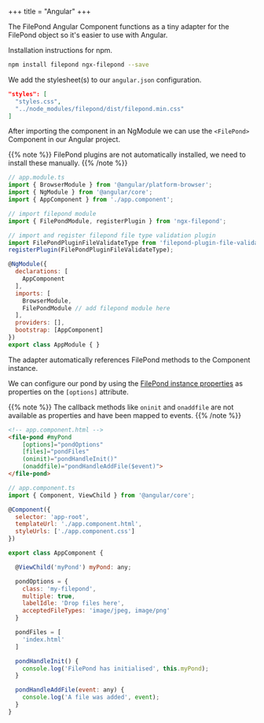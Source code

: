 +++
title = "Angular"
+++

The FilePond Angular Component functions as a tiny adapter for the FilePond object so it's easier to use with Angular.

Installation instructions for npm.

```bash
npm install filepond ngx-filepond --save
```

We add the stylesheet(s) to our `angular.json` configuration.

```json
"styles": [
  "styles.css",
  "../node_modules/filepond/dist/filepond.min.css"
]
```

After importing the component in an NgModule we can use the `<FilePond>` Component in our Angular project.

{{% note %}}
FilePond plugins are not automatically installed, we need to install these manually.
{{% /note %}}
```js
// app.module.ts
import { BrowserModule } from '@angular/platform-browser';
import { NgModule } from '@angular/core';
import { AppComponent } from './app.component';

// import filepond module
import { FilePondModule, registerPlugin } from 'ngx-filepond';

// import and register filepond file type validation plugin
import FilePondPluginFileValidateType from 'filepond-plugin-file-validate-type';
registerPlugin(FilePondPluginFileValidateType);

@NgModule({
  declarations: [
    AppComponent
  ],
  imports: [
    BrowserModule,
    FilePondModule // add filepond module here
  ],
  providers: [],
  bootstrap: [AppComponent]
})
export class AppModule { }
```

The adapter automatically references FilePond methods to the Component instance.

We can configure our pond by using the [FilePond instance properties](../../api/filepond-instance/#properties) as properties on the `[options]` attribute.

{{% note %}}
The callback methods like `oninit` and `onaddfile` are not available as properties and have been mapped to events.
{{% /note %}}

```html
<!-- app.component.html -->
<file-pond #myPond 
    [options]="pondOptions" 
    [files]="pondFiles"
    (oninit)="pondHandleInit()"
    (onaddfile)="pondHandleAddFile($event)">
</file-pond>
```

```js
// app.component.ts
import { Component, ViewChild } from '@angular/core';

@Component({
  selector: 'app-root',
  templateUrl: './app.component.html',
  styleUrls: ['./app.component.css']
})

export class AppComponent {

  @ViewChild('myPond') myPond: any;

  pondOptions = {
    class: 'my-filepond',
    multiple: true,
    labelIdle: 'Drop files here',
    acceptedFileTypes: 'image/jpeg, image/png'
  }

  pondFiles = [
    'index.html'
  ]

  pondHandleInit() {
    console.log('FilePond has initialised', this.myPond);
  }

  pondHandleAddFile(event: any) {
    console.log('A file was added', event);
  }
}
```
